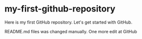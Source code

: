 # my-first-github-repository
Here is my first GitHub repository. Let's get started with GitHub.

README.md files was changed manually. One more edit at GitHub
